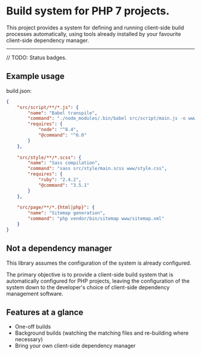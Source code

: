 Build system for PHP 7 projects.
================================

This project provides a system for defining and running client-side build processes automatically, using tools already installed by your favourite client-side dependency manager.

***

// TODO: Status badges.

Example usage
-------------

build.json:

```json
{
	"src/script/**/*.js": {
		"name": "Babel transpile",
		"command": "./node_modules/.bin/babel src/script/main.js -o www/script.js",
		"requires": {
			"node": "^8.4",
			"@command": "^6.0"
		}
	},
	
	"src/style/**/*.scss": {
		"name": "Sass compilation",
		"command": "sass src/style/main.scss www/style.css",
		"requires": {
			"ruby": "2.4.2",
			"@command": "3.5.1"
		}
	},
	
	"src/page/**/*.{html|php}": {
		"name": "Sitemap generation",
		"command": "php vendor/bin/sitemap www/sitemap.xml"
	}
}
```

Not a dependency manager
------------------------

This library assumes the configuration of the system is already configured.

The primary objective is to provide a client-side build system that is automatically configured for PHP projects, leaving the configuration of the system down to the developer's choice of client-side dependency management software.

Features at a glance
--------------------

+ One-off builds
+ Background builds (watching the matching files and re-building where necessary)
+ Bring your own client-side dependency manager
